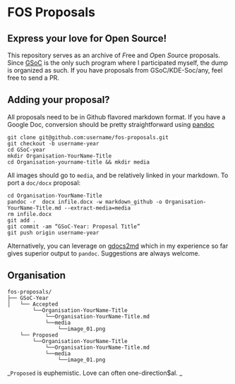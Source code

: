 # FOS Proposals
## Express your love for Open Source!

This repository serves as an archive of *F*ree and *O*pen *S*ource proposals.
Since [GSoC](https://developers.google.com/open-source/soc/?csw=1) is the only such 
program where I participated myself, the dump is organized as such.
If you have proposals from GSoC/KDE-Soc/any, feel free to send a PR.


## Adding your proposal?

All proposals need to be in Github flavored markdown format.
If you have a Google Doc, conversion should be pretty straightforward
using [pandoc](http://johnmacfarlane.net/pandoc/README.html)

```
git clone git@github.com:username/fos-proposals.git
git checkout -b username-year
cd GSoC-year
mkdir Organisation-YourName-Title
cd Organisation-yourname-title && mkdir media
```

All images should go to `media`, and be relatively linked in your markdown.
To port a `doc/docx` proposal:

```
cd Organisation-YourName-Title
pandoc -r  docx infile.docx -w markdown_github -o Organisation-YourName-Title.md --extract-media=media
rm infile.docx
git add .
git commit -am “GSoC-Year: Proposal Title”
git push origin username-year
```

Alternatively, you can leverage on [gdocs2md](https://github.com/mangini/gdocs2md)
which in my experience so far gives superior output to `pandoc`.
Suggestions are always welcome.


## Organisation

```
fos-proposals/
├── GSoC-Year
│   └── Accepted
        └──Organisation-YourName-Title
            └──Organisation-YourName-Title.md
            └──media
                └──image_01.png
    └── Proposed
        └──Organisation-YourName-Title
            └──Organisation-YourName-Title.md
            └──media
                └──image_01.png
```

_`Proposed` is euphemistic. 
Love can often one-direction$al. _



